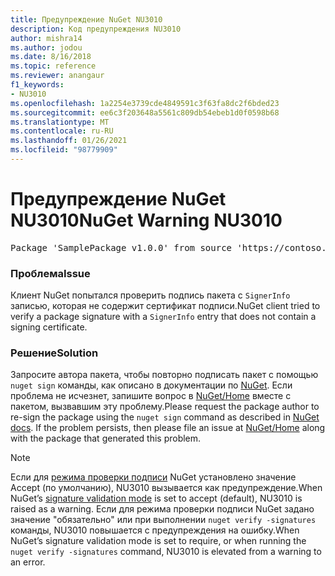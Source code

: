 ```yaml
---
title: Предупреждение NuGet NU3010
description: Код предупреждения NU3010
author: mishra14
ms.author: jodou
ms.date: 8/16/2018
ms.topic: reference
ms.reviewer: anangaur
f1_keywords:
- NU3010
ms.openlocfilehash: 1a2254e3739cde4849591c3f63fa8dc2f6bded23
ms.sourcegitcommit: ee6c3f203648a5561c809db54ebeb1d0f0598b68
ms.translationtype: MT
ms.contentlocale: ru-RU
ms.lasthandoff: 01/26/2021
ms.locfileid: "98779909"
---
```

# <a name="nuget-warning-nu3010"></a><span data-ttu-id="32744-103">Предупреждение NuGet NU3010</span><span class="sxs-lookup"><span data-stu-id="32744-103">NuGet Warning NU3010</span></span>

<pre>Package 'SamplePackage v1.0.0' from source 'https://contoso.com/index.json': The primary signature does not have a signing certificate.</pre>

### <a name="issue"></a><span data-ttu-id="32744-104">Проблема</span><span class="sxs-lookup"><span data-stu-id="32744-104">Issue</span></span>

<span data-ttu-id="32744-105">Клиент NuGet попытался проверить подпись пакета с `SignerInfo` записью, которая не содержит сертификат подписи.</span><span class="sxs-lookup"><span data-stu-id="32744-105">NuGet client tried to verify a package signature with a `SignerInfo` entry that does not contain a signing certificate.</span></span>


### <a name="solution"></a><span data-ttu-id="32744-106">Решение</span><span class="sxs-lookup"><span data-stu-id="32744-106">Solution</span></span>

<span data-ttu-id="32744-107">Запросите автора пакета, чтобы повторно подписать пакет с помощью `nuget sign` команды, как описано в документации по [NuGet](../../create-packages/sign-a-package.md). Если проблема не исчезнет, запишите вопрос в [NuGet/Home](https://github.com/NuGet/Home/issues) вместе с пакетом, вызвавшим эту проблему.</span><span class="sxs-lookup"><span data-stu-id="32744-107">Please request the package author to re-sign the package using the `nuget sign` command as described in [NuGet docs](../../create-packages/sign-a-package.md). If the problem persists, then please file an issue at [NuGet/Home](https://github.com/NuGet/Home/issues) along with the package that generated this problem.</span></span>


> [!Note]
> <span data-ttu-id="32744-108">Если для [режима проверки подписи](../../consume-packages/installing-signed-packages.md#configure-package-signature-requirements) NuGet установлено значение Accept (по умолчанию), NU3010 вызывается как предупреждение.</span><span class="sxs-lookup"><span data-stu-id="32744-108">When NuGet’s [signature validation mode](../../consume-packages/installing-signed-packages.md#configure-package-signature-requirements) is set to accept (default), NU3010 is raised as a warning.</span></span> <span data-ttu-id="32744-109">Если для режима проверки подписи NuGet задано значение "обязательно" или при выполнении `nuget verify -signatures` команды, NU3010 повышается с предупреждения на ошибку.</span><span class="sxs-lookup"><span data-stu-id="32744-109">When NuGet’s signature validation mode is set to require, or when running the `nuget verify -signatures` command, NU3010 is elevated from a warning to an error.</span></span> 
